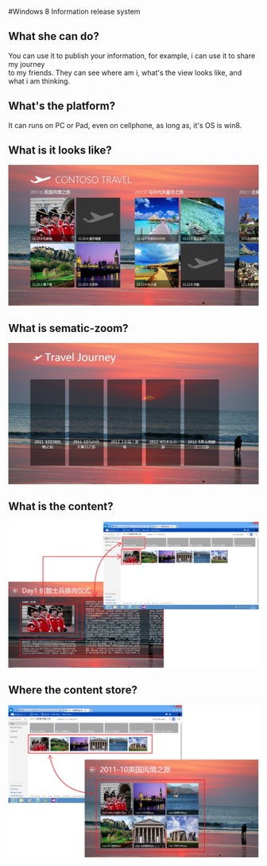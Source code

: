 #Windows 8 Information release system 
## What she can do?
You can use it to publish your information, for example, i can use it to share my journey  
to my friends. They can see where am i, what's the view looks like, and what i am thinking.  
## What's the platform?  
It can runs on PC or Pad, even on cellphone, as long as, it's OS is win8.  
## What is it looks like?
![interface](https://github.com/justalittlenoob/Win8-project/blob/master/Travel%20Journey/interface.jpg)  
## What is sematic-zoom?  
![sematic-zoom](https://github.com/justalittlenoob/Win8-project/blob/master/Travel%20Journey/sematic-zoom.png)  
## What is the content?
![content](https://github.com/justalittlenoob/Win8-project/blob/master/Travel%20Journey/content.png)  
## Where the content store?
![skydrive](https://github.com/justalittlenoob/Win8-project/blob/master/Travel%20Journey/skydrive.png)  

